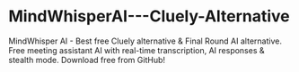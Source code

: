 # MindWhisperAI---Cluely-Alternative
MindWhisper AI - Best free Cluely alternative &amp; Final Round AI alternative. Free meeting assistant AI with real-time transcription, AI responses &amp; stealth mode. Download free from GitHub!
